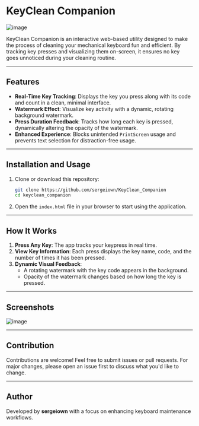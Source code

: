 # KeyClean Companion
![image](https://github.com/user-attachments/assets/7a61d0f8-d4f3-4f38-a116-1d7a4dfa613e)

KeyClean Companion is an interactive web-based utility designed to make the process of cleaning your mechanical keyboard fun and efficient. By tracking key presses and visualizing them on-screen, it ensures no key goes unnoticed during your cleaning routine.

---

## Features
- **Real-Time Key Tracking**: Displays the key you press along with its code and count in a clean, minimal interface.
- **Watermark Effect**: Visualize key activity with a dynamic, rotating background watermark.
- **Press Duration Feedback**: Tracks how long each key is pressed, dynamically altering the opacity of the watermark.
- **Enhanced Experience**: Blocks unintended `PrintScreen` usage and prevents text selection for distraction-free usage.

---

## Installation and Usage
1. Clone or download this repository:
   ```bash
   git clone https://github.com/sergeiown/KeyClean_Companion
   cd keyclean_companion
2. Open the `index.html` file in your browser to start using the application.

---

## How It Works
1. **Press Any Key**: The app tracks your keypress in real time.
2. **View Key Information**: Each press displays the key name, code, and the number of times it has been pressed.
3. **Dynamic Visual Feedback**:
   - A rotating watermark with the key code appears in the background.
   - Opacity of the watermark changes based on how long the key is pressed.

---

## Screenshots
![image](https://github.com/user-attachments/assets/0027d4bb-0189-41ea-8cd9-d2a66bb7b1fd)

---

## Contribution
Contributions are welcome! Feel free to submit issues or pull requests. For major changes, please open an issue first to discuss what you'd like to change.

---

## Author
Developed by **sergeiown** with a focus on enhancing keyboard maintenance workflows.
